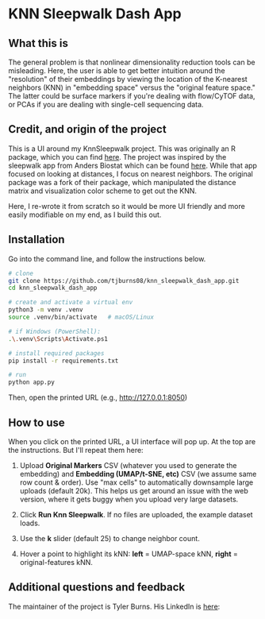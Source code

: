 # KNN Sleepwalk Dash App

## What this is

The general problem is that nonlinear dimensionality reduction tools can be misleading. Here, the user is able to get better intuition around the "resolution" of their embeddings by viewing the location of the K-nearest neighbors (KNN) in "embedding space" versus the "original feature space." The latter could be surface markers if you're dealing with flow/CyTOF data, or PCAs if you are dealing with single-cell sequencing data.

## Credit, and origin of the project

This is a UI around my KnnSleepwalk project. This was originally an R package, which you can find [here](https://github.com/tjburns08/KnnSleepwalk). The project was inspired by the sleepwalk app from Anders Biostat which can be found [here](https://anders-biostat.github.io/sleepwalk/). While that app focused on looking at distances, I focus on nearest neighbors. The original package was a fork of their package, which manipulated the distance matrix and visualization color scheme to get out the KNN. 

Here, I re-wrote it from scratch so it would be more UI friendly and more easily modifiable on my end, as I build this out.

## Installation

Go into the command line, and follow the instructions below.

```bash
# clone
git clone https://github.com/tjburns08/knn_sleepwalk_dash_app.git
cd knn_sleepwalk_dash_app

# create and activate a virtual env
python3 -m venv .venv
source .venv/bin/activate   # macOS/Linux

# if Windows (PowerShell): 
.\.venv\Scripts\Activate.ps1

# install required packages
pip install -r requirements.txt

# run
python app.py
```
Then, open the printed URL (e.g., http://127.0.0.1:8050)

## How to use

When you click on the printed URL, a UI interface will pop up. At the top are the instructions. But I'll repeat them here:

1. Upload **Original Markers** CSV (whatever you used to generate the embedding) and **Embedding (UMAP/t-SNE, etc)** CSV (we assume same row count & order). Use "max cells" to automatically downsample large uploads (default 20k). This helps us get around an issue with the web version, where it gets buggy when you upload very large datasets.

2. Click **Run Knn Sleepwalk**. If no files are uploaded, the example dataset loads.

3. Use the **k** slider (default 25) to change neighbor count.

4. Hover a point to highlight its kNN: **left** = UMAP-space kNN, **right** = original-features kNN.

## Additional questions and feedback

The maintainer of the project is Tyler Burns. His LinkedIn is [here](https://www.linkedin.com/in/tylerjburns/): 
